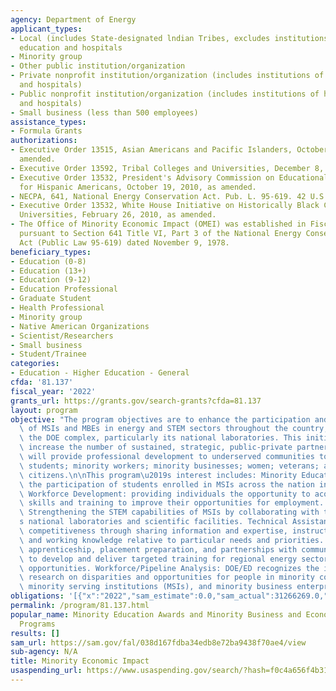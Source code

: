 ```yaml
---
agency: Department of Energy
applicant_types:
- Local (includes State-designated lndian Tribes, excludes institutions of higher
  education and hospitals
- Minority group
- Other public institution/organization
- Private nonprofit institution/organization (includes institutions of higher education
  and hospitals)
- Public nonprofit institution/organization (includes institutions of higher education
  and hospitals)
- Small business (less than 500 employees)
assistance_types:
- Formula Grants
authorizations:
- Executive Order 13515, Asian Americans and Pacific Islanders, October 14, 2009 as
  amended.
- Executive Order 13592, Tribal Colleges and Universities, December 8, 2011 as amended.
- Executive Order 13532, President's Advisory Commission on Educational Excellence
  for Hispanic Americans, October 19, 2010, as amended.
- NECPA, 641, National Energy Conservation Act. Pub. L. 95-619. 42 U.S.C. &sect; 7141.
- Executive Order 13532, White House Initiative on Historically Black Colleges and
  Universities, February 26, 2010, as amended.
- The Office of Minority Economic Impact (OMEI) was established in Fiscal Year 1979
  pursuant to Section 641 Title VI, Part 3 of the National Energy Conservation Policy
  Act (Public Law 95-619) dated November 9, 1978.
beneficiary_types:
- Education (0-8)
- Education (13+)
- Education (9-12)
- Education Professional
- Graduate Student
- Health Professional
- Minority group
- Native American Organizations
- Scientist/Researchers
- Small business
- Student/Trainee
categories:
- Education - Higher Education - General
cfda: '81.137'
fiscal_year: '2022'
grants_url: https://grants.gov/search-grants?cfda=81.137
layout: program
objective: "The program objectives are to enhance the participation and sustainability\
  \ of MSIs and MBEs in energy and STEM sectors throughout the country, including\
  \ the DOE complex, particularly its national laboratories. This initiative is to\
  \ increase the number of sustained, strategic, public-private partnerships that\
  \ will provide professional development to underserved communities to include: minority\
  \ students; minority workers; minority businesses; women; veterans; and returning\
  \ citizens.\n\nThis program\u2019s interest includes: Minority Education: Increasing\
  \ the participation of students enrolled in MSIs across the nation in STEM disciplines.\
  \ Workforce Development: providing individuals the opportunity to acquire knowledge,\
  \ skills and training to improve their opportunities for employment. Capacity Building:\
  \ Strengthening the STEM capabilities of MSIs by collaborating with the Department\u2019\
  s national laboratories and scientific facilities. Technical Assistance: to enhance\
  \ competitiveness through sharing information and expertise, instruction, skills,\
  \ and working knowledge relative to particular needs and priorities. Training: certification,\
  \ apprenticeship, placement preparation, and partnerships with community colleges\
  \ to develop and deliver targeted training for regional energy sector employment\
  \ opportunities. Workforce/Pipeline Analysis: DOE/ED recognizes the importance of\
  \ research on disparities and opportunities for people in minority communities,\
  \ minority serving institutions (MSIs), and minority business enterprises."
obligations: '[{"x":"2022","sam_estimate":0.0,"sam_actual":31266269.0,"usa_spending_actual":31266268.98},{"x":"2023","sam_estimate":2503422.0,"sam_actual":0.0,"usa_spending_actual":2206205.51},{"x":"2024","sam_estimate":2293621.0,"sam_actual":0.0,"usa_spending_actual":0.0}]'
permalink: /program/81.137.html
popular_name: Minority Education Awards and Minority Business and Economic Development
  Programs
results: []
sam_url: https://sam.gov/fal/038d167fdba34edb8e72ba9438f70ae4/view
sub-agency: N/A
title: Minority Economic Impact
usaspending_url: https://www.usaspending.gov/search/?hash=f0c4a656f4b31a42c85b41fa87604d28
---
```

